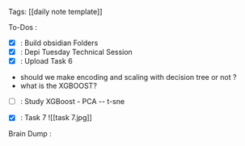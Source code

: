 Tags: [[daily note template]]

To-Dos :
- [x] : Build obsidian Folders
- [x] : Depi Tuesday Technical Session 
- [x] : Upload Task 6 
- should we make encoding and scaling with decision tree or not ?
- what is the XGBOOST?
- [ ] :  Study XGBoost  - PCA -- t-sne
- [x] :  Task 7 ![[task 7.jpg]]


Brain Dump :

